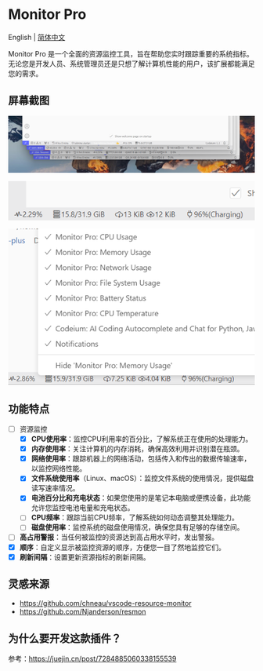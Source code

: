 # Monitor Pro

English | [简体中文](./README_ZH.md)

Monitor Pro 是一个全面的资源监控工具，旨在帮助您实时跟踪重要的系统指标。无论您是开发人员、系统管理员还是只想了解计算机性能的用户，该扩展都能满足您的需求。

## 屏幕截图

![screenshot0](assets/screenshot0.png)

![screenshot1](assets/screenshot1.png)

![screenshot2](assets/screenshot2.png)

## 功能特点

- [ ] 资源监控
  - [x] **CPU使用率**：监控CPU利用率的百分比，了解系统正在使用的处理能力。
  - [x] **内存使用率**：关注计算机的内存消耗，确保高效利用并识别潜在瓶颈。
  - [x] **网络使用率**：跟踪机器上的网络活动，包括传入和传出的数据传输速率，以监控网络性能。
  - [x] **文件系统使用率**（Linux、macOS）：监控文件系统的使用情况，提供磁盘读写速率情况。
  - [x] **电池百分比和充电状态**：如果您使用的是笔记本电脑或便携设备，此功能允许您监控电池电量和充电状态。
  - [ ] **CPU频率**：跟踪当前CPU频率，了解系统如何动态调整其处理能力。
  - [ ] **磁盘使用率**：监控系统的磁盘使用情况，确保您具有足够的存储空间。
- [ ] **高占用警报**：当任何被监控的资源达到高占用水平时，发出警报。
- [x] **顺序**：自定义显示被监控资源的顺序，方便您一目了然地监控它们。
- [x] **刷新间隔**：设置更新资源指标的刷新间隔。

## 灵感来源

- <https://github.com/chneau/vscode-resource-monitor>
- <https://github.com/Njanderson/resmon>

## 为什么要开发这款插件？

参考：<https://juejin.cn/post/7284885060338155539>
